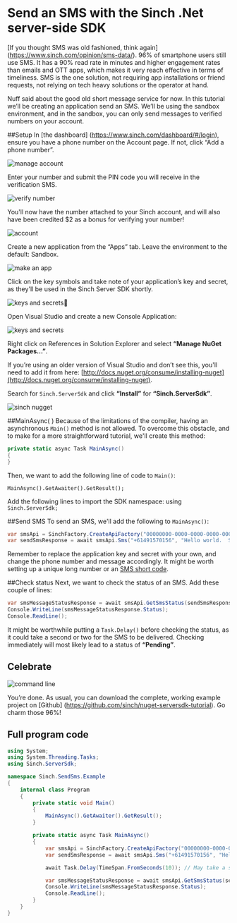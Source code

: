# Send an SMS with the Sinch .Net server-side SDK

[If you thought SMS was old fashioned, think again] (https://www.sinch.com/opinion/sms-data/). 96% of smartphone users still use SMS. It has a 90% read rate in minutes and higher engagement rates than emails and OTT apps, which makes it very reach effective in terms of timeliness. SMS is the one solution, not requiring app installations or friend requests, not relying on tech heavy solutions or the operator at hand.

Nuff said about the good old short message service for now. In this tutorial we’ll be creating an application send an SMS. We’ll be using the sandbox environment, and in the sandbox, you can only send messages to verified numbers on your account.

##Setup
In [the dashboard] (https://www.sinch.com/dashboard/#/login), ensure you have a phone number on the Account page.  If not, click “Add a phone number”. 

![manage account](img/manage-account.png)

Enter your number and submit the PIN code you will receive in the verification SMS.

![verify number](img/verify.png)

You'll now have the number attached to your Sinch account, and will also have been credited $2 as a bonus for verifying your number!

![account](img/account.png)

Create a new application from the “Apps” tab. Leave the environment to the default: Sandbox.

![make an app](img/app-list.png)

Click on the key symbols and take note of your application’s key and secret, as they'll be used in the Sinch Server SDK shortly.

![keys and secrets](img/keys-and-secret.png)

Open Visual Studio and create a new Console Application:

![keys and secrets](img/new-project.png)

Right click on References in Solution Explorer and select **“Manage NuGet Packages…”**.

If you’re using an older version of Visual Studio and don’t see this, you'll need to add it from here: [http://docs.nuget.org/consume/installing-nuget](http://docs.nuget.org/consume/installing-nuget).

Search for `Sinch.ServerSdk` and click **“Install”** for **“Sinch.ServerSdk”**.

![sinch nugget](img/nugget.png)

##MainAsync( ) 
Because of the limitations of the compiler, having an asynchronous `Main()` method is not allowed. To overcome this obstacle, and to make for a more straightforward tutorial, we'll create this method:

````csharp
private static async Task MainAsync()
{
}
````

Then, we want to add the following line of code to `Main()`:

`MainAsync().GetAwaiter().GetResult();`

Add the following lines to import the SDK namespace:
using `Sinch.ServerSdk;`

##Send SMS
To send an SMS, we'll add the following to `MainAsync()`:

````csharp
var smsApi = SinchFactory.CreateApiFactory("00000000-0000-0000-0000-000000000000", "AAAAAAAAAAAAAAAAAAAAAA==").CreateSmsApi();
var sendSmsResponse = await smsApi.Sms("+61491570156", "Hello world.  Sinch SMS here.").Send();
````

Remember to replace the application key and secret with your own, and change the phone number and message accordingly. It might be worth setting up a unique long number or an [SMS short code](https://www.sinch.com/products/sms-api/sms-short-code/).


##Check status
Next, we want to check the status of an SMS. Add these couple of lines:

````csharp
var smsMessageStatusResponse = await smsApi.GetSmsStatus(sendSmsResponse.MessageId);
Console.WriteLine(smsMessageStatusResponse.Status);
Console.ReadLine(); 
````
It might be worthwhile putting a `Task.Delay()` before checking the status, as it could take a second or two for the SMS to be delivered.  Checking immediately will most likely lead to a status of **“Pending”**.

## Celebrate
![command line](img/command-line.png)

You’re done. As usual, you can download the complete, working example project on [Github] (https://github.com/sinch/nuget-serversdk-tutorial). Go charm those 96%!


## Full program code

````csharp
using System;
using System.Threading.Tasks;
using Sinch.ServerSdk;

namespace Sinch.SendSms.Example
{
    internal class Program
    {
        private static void Main()
        {
            MainAsync().GetAwaiter().GetResult();
        }

        private static async Task MainAsync()
        {
            var smsApi = SinchFactory.CreateApiFactory("00000000-0000-0000-0000-000000000000", "AAAAAAAAAAAAAAAAAAAAAA==").CreateSmsApi();
            var sendSmsResponse = await smsApi.Sms("+61491570156", "Hello world.  Sinch SMS here.").Send();

            await Task.Delay(TimeSpan.FromSeconds(10)); // May take a second or two to be delivered.

            var smsMessageStatusResponse = await smsApi.GetSmsStatus(sendSmsResponse.MessageId);
            Console.WriteLine(smsMessageStatusResponse.Status);
            Console.ReadLine();
        }
    }
}
````
